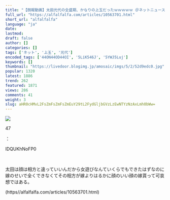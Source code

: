 ```yaml
---
title: "【朗報動画】太田光代の全盛期、かなりの上玉だったｗｗｗｗｗ ＠ネットニュースのまとめ"
full_url: "https://alfalfalfa.com/articles/10563701.html"
short_url: "alfalfalfa"
language: "ja"
date: 
lastmod: 
draft: false
author: []
categories: []
tags: ['ネット', '上玉', '光代']
encoded_tags: ['44ON44OD44OI', '5LiK546J', '5YWJ5Luj']
keywords: []
thumbnail: "https://livedoor.blogimg.jp/amosaic/imgs/5/2/52d9edc0.jpg"
popular: 1320
latest: 1886
trend: 262
featured: 1871
views: 286
comments: 41
weight: 3
slug: aHR0cHMvL2FsZmFsZmFsZmEuY29tL2FydGljbGVzLzEwNTYzNzAxLmh0bWw=
---
```


![](https://livedoor.blogimg.jp/amosaic/imgs/5/2/52d9edc0.jpg)

<div><p class='res_info'><p class='res_num'>47</p>：<p class='res_name'></p><p class='res_matome'><p class='res_id'>IDQUKhNoFP0</p></p></p><br> <p class='res_body_r1'>太田は顔は相方と違っていいんだから女遊びなんていくらでもできたはずなのに嫁のせいで全くできなくてその相方が嫁よりはるかに顔のいい顔の嫁貰って可哀想ではある。</p></div>

(https//alfalfalfa.com/articles/10563701.html)
